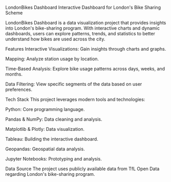 LondonBikes Dashboard
Interactive Dashboard for London's Bike Sharing Scheme

LondonBikes Dashboard is a data visualization project that provides insights into London's bike-sharing program. With interactive charts and dynamic dashboards, users can explore patterns, trends, and statistics to better understand how bikes are used across the city.

Features
 Interactive Visualizations: Gain insights through charts and graphs.

 Mapping: Analyze station usage by location.

 Time-Based Analysis: Explore bike usage patterns across days, weeks, and months.

 Data Filtering: View specific segments of the data based on user preferences.

Tech Stack
This project leverages modern tools and technologies:

Python: Core programming language.

Pandas & NumPy: Data cleaning and analysis.

Matplotlib & Plotly: Data visualization.

Tableau: Building the interactive dashboard.

Geopandas: Geospatial data analysis.

Jupyter Notebooks: Prototyping and analysis.

Data Source
The project uses publicly available data from TfL Open Data regarding London's bike-sharing program.
